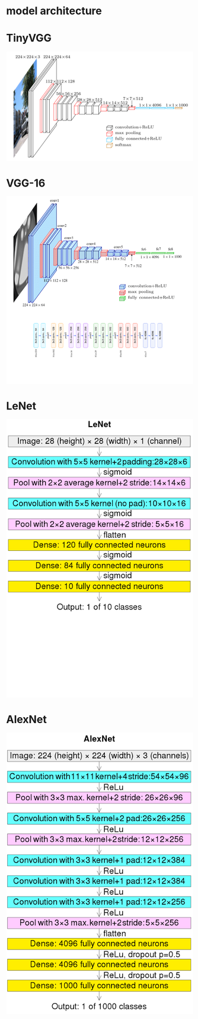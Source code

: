 # model architecture

# TinyVGG
![TinyVGG](https://github.com/Locchuong96/Machine-Learning/blob/main/model_architecture/TinyVGG.png)

# VGG-16
![VGG-16](https://github.com/Locchuong96/Machine-Learning/blob/main/model_architecture/VGG_16.png)

# LeNet
![LeNet](https://github.com/Locchuong96/Machine-Learning/blob/main/model_architecture/LeNet.png)

# AlexNet
![ALexNet](https://github.com/Locchuong96/Machine-Learning/blob/main/model_architecture/AlexNet.png)
